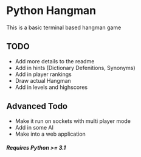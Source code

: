 # Python Hangman

This is a basic terminal based hangman game

## TODO
* Add more details to the readme
* Add in hints (Dictionary Defenitions, Synonyms)
* Add in player rankings
* Draw actual Hangman
* Add in levels and highscores


## Advanced Todo
* Make it run on sockets with multi player mode
* Add in some AI
* Make into a web application

##### Requires Python >= 3.1